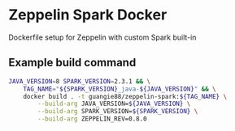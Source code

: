 # Zeppelin Spark Docker

Dockerfile setup for Zeppelin with custom Spark built-in

## Example build command

```bash
JAVA_VERSION=8 SPARK_VERSION=2.3.1 && \
    TAG_NAME="${SPARK_VERSION}_java-${JAVA_VERSION}" && \
    docker build . -t guangie88/zeppelin-spark:${TAG_NAME} \
        --build-arg JAVA_VERSION=${JAVA_VERSION} \
        --build-arg SPARK_VERSION=${SPARK_VERSION} \
        --build-arg ZEPPELIN_REV=0.8.0
```
